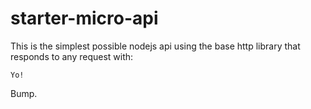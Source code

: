 # starter-micro-api

This is the simplest possible nodejs api using the base http library that responds to any request with: 
```
Yo!
```

Bump.
